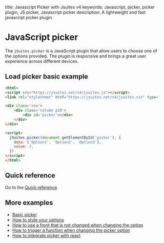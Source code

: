 title: Javascript Picker with Jsuites v4
keywords: Javascript, picker, picker plugin, JS picker, Javascript picker
description: A lightweight and fast javascript picker plugin

JavaScript picker
=================

The `jSuites.picker` is a JavaScript plugin that allow users to choose one of the options provided. The plugin is responsive and brings a great user experience across different devices.

Load picker basic example
-------------------------

```html
<html>
<script src="https://jsuites.net/v4/jsuites.js"></script>
<link rel="stylesheet" href="https://jsuites.net/v4/jsuites.css" type="text/css" />

<div class='row'>
    <div class='column p10'>
        <div id='picker'></div>
    </div>
</div>

<script>
  jSuites.picker(document.getElementById('picker'), {
    data: ['Option1', 'Option2', 'Option3'],
    value: 3,
  })
</script>
</html>
```
  
  

Quick reference
---------------

Go to the [Quick reference](/docs/v4/picker/quick-reference)

More examples
-------------

* [Basic picker](/docs/v4/picker/basic)
* [How to style your options](/docs/v4/picker/stylize-options)
* [How to use a front that is not changed when changing the option](/docs/v4/picker/static-front)
* [How to trigger a function when changing the picker option](/docs/v4/picker/handle-changes)
* [How to integrate picker with react](/docs/v4/picker/picker-with-react)
